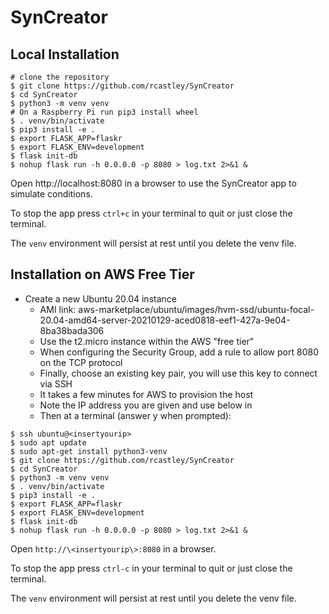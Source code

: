 # SynCreator

## Local Installation
```
# clone the repository
$ git clone https://github.com/rcastley/SynCreator
$ cd SynCreator
$ python3 -m venv venv
# On a Raspberry Pi run pip3 install wheel
$ . venv/bin/activate
$ pip3 install -e .
$ export FLASK_APP=flaskr
$ export FLASK_ENV=development
$ flask init-db
$ nohup flask run -h 0.0.0.0 -p 8080 > log.txt 2>&1 &
```
Open http://localhost:8080 in a browser to use the SynCreator app to simulate conditions.

To stop the app press `ctrl+c` in your terminal to quit or just close the terminal.

The `venv` environment will persist at rest until you delete the venv file.

## Installation on AWS Free Tier

- Create a new Ubuntu 20.04 instance
  - AMI link: aws-marketplace/ubuntu/images/hvm-ssd/ubuntu-focal-20.04-amd64-server-20210129-aced0818-eef1-427a-9e04-8ba38bada306 
  - Use the t2.micro instance within the AWS "free tier"
  - When configuring the Security Group, add a rule to allow port 8080 on the TCP protocol
  - Finally, choose an existing key pair, you will use this key to connect via SSH
  - It takes a few minutes for AWS to provision the host
  - Note the IP address you are given and use below in <insertyourip>
  - Then at a terminal (answer y when prompted):
``` 
$ ssh ubuntu@<insertyourip>
$ sudo apt update
$ sudo apt-get install python3-venv
$ git clone https://github.com/rcastley/SynCreator
$ cd SynCreator
$ python3 -m venv venv
$ . venv/bin/activate
$ pip3 install -e .
$ export FLASK_APP=flaskr
$ export FLASK_ENV=development
$ flask init-db
$ nohup flask run -h 0.0.0.0 -p 8080 > log.txt 2>&1 &
```
Open `http://\<insertyourip\>:8080` in a browser.

To stop the app press `ctrl-c` in your terminal to quit or just close the terminal.

The `venv` environment will persist at rest until you delete the venv file.
